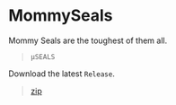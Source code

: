 # MommySeals

Mommy Seals are the toughest of them all.

> `µSEALS`

Download the latest `Release`.

>[zip](https://github.com/PersonHood/MommySeals/archive/refs/tags/v1.0.zip)

